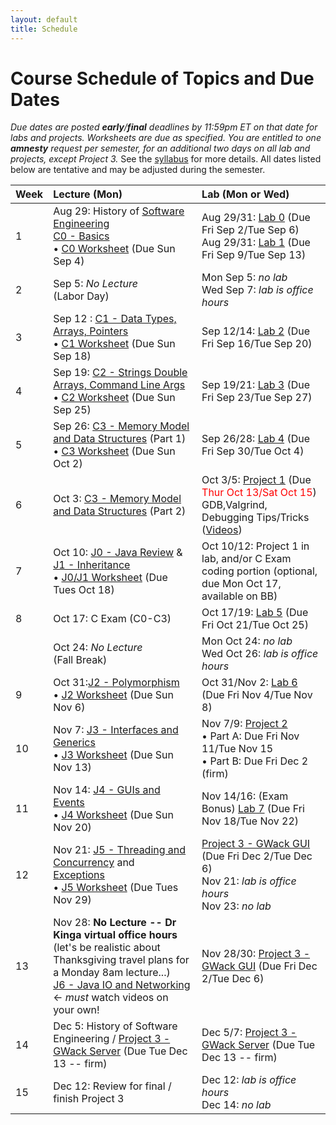 ```yaml
---
layout: default
title: Schedule
---
```


# Course Schedule of Topics and Due Dates

*Due dates are posted <b>early</b>/<b>final</b> deadlines by 11:59pm ET on that date for labs and projects. Worksheets are due as specified. You are entitled to one <b>amnesty</b> request per semester, for an additional two days on all lab and projects, except Project 3.* See the [syllabus](/syllabus) for more details. All dates listed below are tentative and may be adjusted during the semester.



| Week | Lecture (Mon)                                                                                                            | Lab (Mon or Wed)                                                                                                                    |
| :--- | :---                                                                                                                     | :---                                                                                                                         |
| 1    | Aug 29: History of <a href="https://dl.acm.org/doi/pdf/10.1145/1134285.1134288">Software Engineering</a><br>[C0 - Basics](/c/0)<br>&bull; [C0 Worksheet](worksheet/c0) (Due Sun Sep 4)                                      | Aug 29/31: [Lab 0](lab/0) (Due Fri Sep 2/Tue Sep 6)<br>Aug 29/31: [Lab 1](lab/1) (Due Fri Sep 9/Tue Sep 13)                                                                                |
| 2    | Sep 5: *No Lecture* <br> (Labor Day)                                                                                          | Mon Sep 5: <i>no lab</i><br>Wed Sep 7: *lab is office hours*                                                                       |
| 3    | Sep 12 : [C1 - Data Types, Arrays, Pointers](/c/1) <br>&bull; [C1 Worksheet](worksheet/c1) (Due Sun Sep 18)              | Sep 12/14: [Lab 2](lab/2) (Due Fri Sep 16/Tue Sep 20)                                                                             |
| 4    | Sep 19: [C2 - Strings Double Arrays, Command Line Args](/c/2) <br>&bull; [C2 Worksheet](worksheet/c2) (Due Sun Sep 25)    | Sep 19/21: [Lab 3](lab/3) (Due Fri Sep 23/Tue Sep 27)                                                                            |
| 5    | Sep 26: [C3 - Memory Model and Data Structures](/c/3) (Part 1)  <br>&bull; [C3 Worksheet](worksheet/c3) (Due Sun Oct 2)  | Sep 26/28: [Lab 4](lab/4) (Due Fri Sep 30/Tue Oct 4)                                                                            |
| 6    | Oct 3:  [C3 - Memory Model and Data Structures](/c/3) (Part 2)                                                          | Oct 3/5: [Project 1](project/1) (Due <font color=red>Thur Oct 13/Sat Oct 15</font>) <br> GDB,Valgrind, Debugging Tips/Tricks ([Videos](https://youtube.com/playlist?list=PLnVRBITSZMSPvxash1GUQmzWjpX7AUou1)) |                                                              |
| 7    | Oct 10: [J0 - Java Review](j/0) & [J1 - Inheritance](j/1)  <br>&bull; [J0/J1 Worksheet](worksheet/j0j1) (Due Tues Oct 18) | Oct 10/12: Project 1 in lab, and/or C Exam coding portion (optional, due Mon Oct 17, available on BB)                                                                                                       |
| 8    | Oct 17: C Exam  (C0-C3)                                                                                                   | Oct 17/19: [Lab 5](lab/5) (Due Fri Oct 21/Tue Oct 25)                                                                            |
|      | Oct 24: *No Lecture* <br> (Fall Break)                                                                                 | Mon Oct 24: *no lab*<br>Wed Oct 26: *lab is office hours*                                                                                                                 |
| 9    | Oct 31:[J2 - Polymorphism](j/2) <br>&bull; [J2 Worksheet](worksheet/j2) (Due Sun Nov 6)                                 | Oct 31/Nov 2: [Lab 6](lab/6) (Due Fri Nov 4/Tue Nov 8)                                                                             |
| 10   | Nov 7: [J3 - Interfaces and Generics](j/3) <br>&bull; [J3 Worksheet](worksheet/j3) (Due Sun Nov 13)                      | Nov 7/9:   [Project 2](project/2) <br> &bull; Part A: Due Fri Nov 11/Tue Nov 15 <br> &bull; Part B: Due Fri Dec 2 (firm)      |
| 11   | Nov 14:  [J4 - GUIs and Events](j/4) <br>&bull; [J4 Worksheet](worksheet/j4) (Due Sun Nov 20)                             | Nov 14/16:  (Exam Bonus) [Lab 7](lab/7) (Due Fri Nov 18/Tue Nov 22)                                                              |
| 12   | Nov 21: [J5 - Threading and Concurrency](j/5) and <br>[Exceptions](j/exceptions)<br>&bull; [J5 Worksheet](worksheet/j5) (Due Tues Nov 29)                   | [Project 3 - GWack GUI](project/3) (Due Fri Dec 2/Tue Dec 6)<br>Nov 21: *lab is office hours*<br>Nov 23: *no lab*                                                                                          |
| 13   | Nov 28: **No Lecture -- Dr Kinga virtual office hours** (let's be realistic about Thanksgiving travel plans for a Monday 8am lecture...) <br> [J6 - Java IO and Networking](j/6) <- *must* watch videos on your own!                   | Nov 28/30: [Project 3 - GWack GUI](project/3) (Due Fri Dec 2/Tue Dec 6)                                                                    |
| 14   | Dec 5: History of Software Engineering / [Project 3 - GWack Server](project/3) (Due Tue Dec 13 -- firm)                                                                                                 |  Dec 5/7: [Project 3 - GWack Server](project/3) (Due Tue Dec 13 -- firm)                                                                                                                           | 
| 15   | Dec 12:  Review for final / finish Project 3                                                                                 |   Dec 12: *lab is office hours*<br>Dec 14: *no lab*                                                                                                                          |










